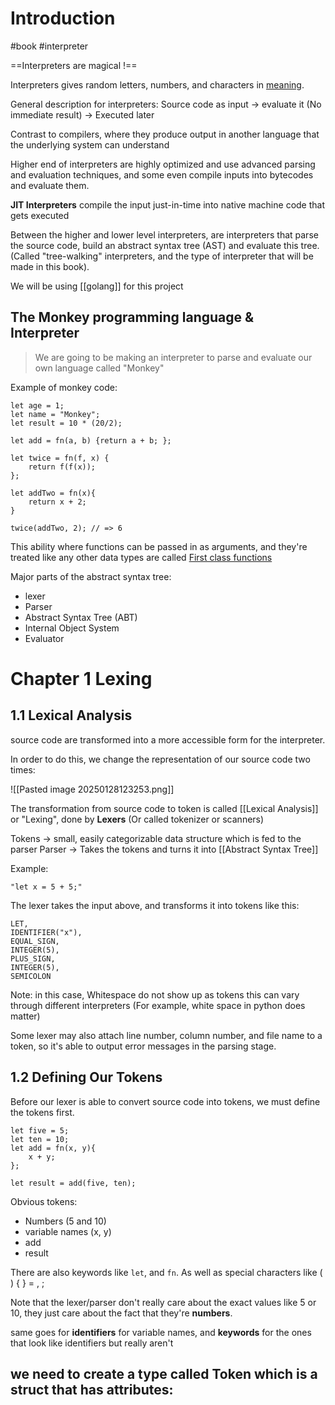 # Introduction

#book
#interpreter

==Interpreters are magical !==

Interpreters gives random letters, numbers, and characters in <u>meaning</u>. 

General description for interpreters:
Source code as input -> evaluate it (No immediate result) -> Executed later

Contrast to compilers, where they produce output in another language that the underlying system can understand

Higher end of interpreters are highly optimized and use advanced parsing and evaluation techniques, and some even compile inputs into bytecodes and evaluate them.

**JIT Interpreters** compile the input just-in-time into native machine code that gets executed

Between the higher and lower level interpreters, are interpreters that parse the source code, build an abstract syntax tree (AST) and evaluate this tree. (Called "tree-walking" interpreters, and the type of interpreter that will be made in this book).

We will be using [[golang]] for this project

## The Monkey programming language & Interpreter

> We are going to be making an interpreter to parse and evaluate our own language called "Monkey"

Example of monkey code:

``` Monkey
let age = 1;
let name = "Monkey";
let result = 10 * (20/2);
```

``` Monkey
let add = fn(a, b) {return a + b; };
```

``` Monkey
let twice = fn(f, x) {
	return f(f(x));
};

let addTwo = fn(x){
	return x + 2;
}

twice(addTwo, 2); // => 6
```

This ability where functions can be passed in as arguments, and they're treated like any other data types are called <u>First class functions</u>

Major parts of the abstract syntax tree:
- lexer
- Parser
- Abstract Syntax Tree (ABT)
- Internal Object System
- Evaluator


# Chapter 1 Lexing

## 1.1 Lexical Analysis

source code are transformed into a more accessible form for the interpreter.

In order to do this, we change the representation of our source code two times:

![[Pasted image 20250128123253.png]]

The transformation from source code to token is called [[Lexical Analysis]] or "Lexing", done by **Lexers** (Or called tokenizer or scanners)

Tokens -> small, easily categorizable data structure which is fed to the parser
Parser -> Takes the tokens and turns it into [[Abstract Syntax Tree]]

Example:

```
"let x = 5 + 5;"
```
The lexer takes the input above, and transforms it into tokens like this:
```
LET,
IDENTIFIER("x"),
EQUAL_SIGN,
INTEGER(5),
PLUS_SIGN,
INTEGER(5),
SEMICOLON
```

Note: in this case, Whitespace do not show up as tokens this can vary through different interpreters (For example, white space in python does matter)

Some lexer may also attach line number, column number, and file name to a token, so it's able to output error messages in the parsing stage.


## 1.2 Defining Our Tokens

Before our lexer is able to convert source code into tokens, we must define the tokens first.

```
let five = 5;
let ten = 10;
let add = fn(x, y){
	x + y;
};

let result = add(five, ten);
```

Obvious tokens:
- Numbers (5 and 10)
- variable names (x, y)
- add
- result

There are also keywords like `let`, and `fn`. As well as special characters like ( ) { } = , ;

Note that the lexer/parser  don't really care about the exact values like 5 or 10, they just care about the fact that they're **numbers**.

same goes for **identifiers** for variable names, and **keywords** for the ones that look like identifiers but really aren't

we need to create a type called Token which is a struct that has attributes:
- 